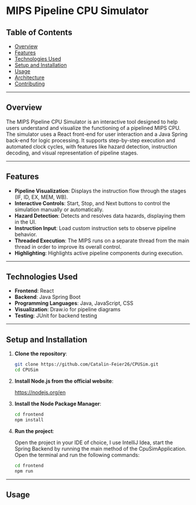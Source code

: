 # MIPS Pipeline CPU Simulator

## Table of Contents
- [Overview](#overview)
- [Features](#features)
- [Technologies Used](#technologies-used)
- [Setup and Installation](#setup-and-installation)
- [Usage](#usage)
- [Architecture](#architecture)
- [Contributing](#contributing)

---

## Overview
The MIPS Pipeline CPU Simulator is an interactive tool designed to help users understand and visualize the functioning of a pipelined MIPS CPU. The simulator uses a React front-end for user interaction and a Java Spring back-end for logic processing. It supports step-by-step execution and automated clock cycles, with features like hazard detection, instruction decoding, and visual representation of pipeline stages.

---

## Features
- **Pipeline Visualization**: Displays the instruction flow through the stages (IF, ID, EX, MEM, WB).
- **Interactive Controls**: Start, Stop, and Next buttons to control the simulation manually or automatically.
- **Hazard Detection**: Detects and resolves data hazards, displaying them in the UI.
- **Instruction Input**: Load custom instruction sets to observe pipeline behavior.
- **Threaded Execution**: The MIPS runs on a separate thread from the main thread in order to improve its overall control.
- **Highlighting**: Highlights active pipeline components during execution.

---

## Technologies Used
- **Frontend**: React
- **Backend**: Java Spring Boot
- **Programming Languages**: Java, JavaScript, CSS
- **Visualization**: Draw.io for pipeline diagrams
- **Testing**: JUnit for backend testing


---

## Setup and Installation
1. **Clone the repository**:
   ```bash
   git clone https://github.com/Catalin-Feier26/CPUSim.git
   cd CPUSim
2. **Install Node.js from the official website**:

   https://nodejs.org/en
3. **Install the Node Package Manager**:
   ```bash
   cd frontend
   npm install
4. **Run the project**:

   Open the project in your IDE of choice, I use IntelliJ Idea,
   start the Spring Backend by running the main method of the CpuSimApplication.
   Open the terminal and run the following commands:
   ```bash
   cd frontend
   npm run

---
## Usage
